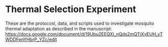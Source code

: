 # Thermal Selection Experiment
 
These are the protocosl, data, and scripts used to investigate mosquito thermal adaptation as described in the manuscript: https://docs.google.com/document/d/19Ubu2EEQXl_nQds2mQTjXvEUH_yTWDDFenYHbrP_YZc/edit 

